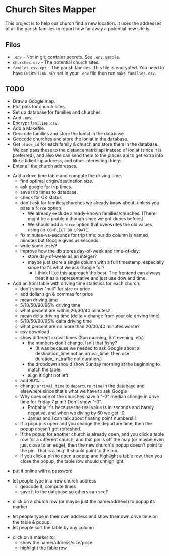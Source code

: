 Church Sites Mapper
===================

This project is to help our church find a new location. It uses the addresses of all the parish families to report how far away a potential new site is.


Files
-----

- `.env` - Not in git; contains secrets. See `.env.sample`.
- `churches.csv` - The potential church sites.
- `familes.csv.cpt` - The parish families. This file is encrypted. You need to have `ENCRYPTION_KEY` set in your `.env` file then run `make families.csv`.


TODO
----

+ Draw a Google map.
+ Plot pins for church sites.
+ Set up database for families and churches.
+ Add `.env`.
+ Encrypt `families.csv`.
+ Add a Makefile.
+ Geocode families and store the lonlat in the database.
+ Geocode churches and store the lonlat in the database.
+ Get `place_id` for each family & church and store them in the database.
  We can pass these to the distancematrix api instead of lonlat (since it is preferred),
  and also we can send them to the places api to get extra info like a tidied-up address, and other interesting things.
+ Enter all the church addresses.
- Add a drive time table and compute the driving time.
  + find optimal origin/destination size.
  + ask google for trip times.
  + save trip times to database.
  - check for OK status
  - don't ask for families/churches we already know about, unless you pass a `force` option.
    - We already exclude already-known families/churches. (There might be a problem though since we got dupes before.)
    - We should add a `force` option that overwrites the old values using `ON CONFLICT DO UPDATE`.
  + fix minutes-vs-seconds for trip time: our db column is named minutes but Google gives us seconds.
  - write some tests?
  + improve how the db stores day-of-week and time-of-day:
    + store day-of-week as an integer?
    + maybe just store a single column with a full timestamp, especially since that's what we ask Google for?
      + I think I like this approach the best. The frontend can always treat it as a representative and just use dow and time.
- Add an html table with driving time statistics for each church:
  + don't show "null" for size or price
  + add dollar sign & commas for price
  + mean driving time
  + 5/10/50/90/95% driving time
  - what percent are within 20/30/40 minutes?
  + mean delta driving time (delta = change from your old driving time)
  + 5/10/50/90/95% delta driving time
  - what percent are no more than 20/30/40 minutes worse?
  - csv download
  - show different arrival times (Sun morning, Sat evening, etc)
    + the numbers don't change. Isn't that fishy?
      + (It was because we needed to ask Google about a destination_time not an arrival_time, then use duration_in_traffic not duration.)
    + the dropdown should show Sunday morning at the beginning to match the table.
    + align it right not left
  + add 80%....
  + change `arrival_time` to `departure_time` in the database and elsewhere since that's what we have to ask Google
  + Why does one of the churches have a "-0" median change in drive time for Friday 7 p.m.? Don't show "-0".
    + Probably it's because the real value is in seconds and barely negative, and when we diving by 60 we get -0.
    + James and I can talk about floating point numbers!!!
  + If a popup is open and you change the departure time, then the popup doesn't get refreshed.
  - If the popup for another church is already open, and you click a table row for a different church,
    and that pin is off the map (or maybe even just close to an edge),
    then the new church's popup doesn't point to the pin. That is a bug! It should point to the pin.
  + If you click a pin to open a popup and highlight a table row, then you close the popup, the table row should unhighlight.
    
+ put it online with a password
- let people type in a new church address
  - geocode it, compute times
  - save it to the database so others can see?
+ click on a church row (or maybe just the name/address) to popup its marker
- let people type in their own address and show their own drive time on the table & popup.
- let people sort the table by any column
+ click on a marker to:
  + show the name/address/size/price
  + highlight the table row
